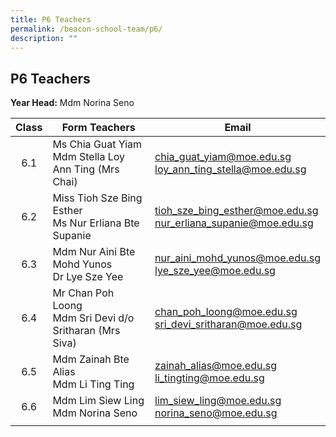 ```yaml
---
title: P6 Teachers
permalink: /beacon-school-team/p6/
description: ""
---
```

## P6 Teachers

**Year Head:** Mdm Norina Seno

| **Class** | **Form Teachers** | **Email** |
|:---:|---|---|
| 6.1 | Ms Chia Guat Yiam  <br>Mdm Stella Loy Ann Ting (Mrs Chai) | [chia\_guat\_yiam@moe.edu.sg](mailto:chia_guat_yiam@moe.edu.sg)<br>[loy\_ann\_ting\_stella@moe.edu.sg](mailto:loy_ann_ting_stella@moe.edu.sg) |
| 6.2 | Miss Tioh Sze Bing Esther  <br>Ms Nur Erliana Bte Supanie | [tioh\_sze\_bing\_esther@moe.edu.sg](mailto:tioh_sze_bing_esther@moe.edu.sg)<br>[nur\_erliana\_supanie@moe.edu.sg](mailto:nur_erliana_supanie@moe.edu.sg) |
| 6.3 | Mdm Nur Aini Bte Mohd Yunos  <br>Dr Lye Sze Yee | [nur\_aini\_mohd\_yunos@moe.edu.sg](mailto:nur_aini_mohd_yunos@moe.edu.sg)<br>[lye\_sze\_yee@moe.edu.sg](mailto:lye_sze_yee@moe.edu.sg) |
| 6.4 | Mr Chan Poh Loong  <br>Mdm Sri Devi d/o Sritharan (Mrs Siva) | [chan\_poh\_loong@moe.edu.sg](mailto:chan_poh_loong@moe.edu.sg)<br>[sri\_devi\_sritharan@moe.edu.sg](mailto:sri_devi_sritharan@moe.edu.sg) |
| 6.5 | Mdm Zainah Bte Alias  <br>Mdm Li Ting Ting | [zainah\_alias@moe.edu.sg](mailto:zainah_alias@moe.edu.sg)<br>[li\_tingting@moe.edu.sg](mailto:li_tingting@moe.edu.sg) |
| 6.6 | Mdm Lim Siew Ling  <br>Mdm Norina Seno | [lim\_siew\_ling@moe.edu.sg](mailto:lim_siew_ling@moe.edu.sg)<br>[norina\_seno@moe.edu.sg](mailto:norina_seno@moe.edu.sg) |
|  |  |  |